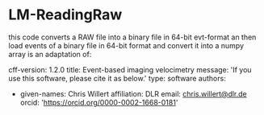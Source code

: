 # LM-ReadingRaw

this code converts a RAW file into a binary file in 64-bit evt-format an then load events of a binary file in 64-bit format
and convert it into a numpy array is an adaptation of:

cff-version: 1.2.0
title: Event-based imaging velocimetry
message: 'If you use this software, please cite it as below.'
type: software
authors:
  - given-names: Chris Willert
    affiliation: DLR
    email: chris.willert@dlr.de
    orcid: 'https://orcid.org/0000-0002-1668-0181'
